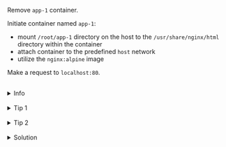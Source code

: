 
Remove `app-1` container.

Initiate container named `app-1`: 
* mount `/root/app-1` directory on the host to the `/usr/share/nginx/html` directory within the container
* attach container to the predefined `host` network
* utilize the `nginx:alpine` image

Make a request to `localhost:80`.


<br>
<details><summary>Info</summary>
<br>

```plain
Documentation - https://docs.docker.com/network/drivers/host/.
```

</details>

<br>
<details><summary>Tip 1</summary>
<br>

```plain
Use --network flag to attach container to the host network.
It's not possible to attach running container to the host network.
Thus, do it on the start of the container.
```

</details>

<br>
<details><summary>Tip 2</summary>
<br>

```plain
If you use the host network mode for a container, that container's 
network stack isn't isolated from the Docker host 
(the container shares the host's networking namespace), 
and the container doesn't get its own IP-address allocated.
```

</details>


<br>
<details><summary>Solution</summary>
<br>

<br>

Remove container `app-1`:

<br>

```plain
docker rm -f app-1
```{{exec}}
OR
```plain
docker stop app-1
&&
docker rm app-1
```{{exec}}

<br>

Initiate `app-1` container:

<br>

```plain
docker run -d -v /root/app-1:/usr/share/nginx/html --name app-1 --network host nginx:alpine
```{{exec}}

<br>

Make a request to `localhost:80`:

<br>

```plain
curl localhost:80
```{{exec}}


</details>